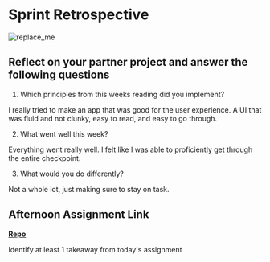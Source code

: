 # Sprint Retrospective

![replace_me](https://codeworks.blob.core.windows.net/public/assets/img/illustrations/placeholder.svg)

## Reflect on your partner project and answer the following questions

1. Which principles from this weeks reading did you implement?

I really tried to make an app that was good for the user experience. A UI that was fluid and not clunky, easy to read, and easy to go through.

2. What went well this week?

Everything went really well. I felt like I was able to proficiently get through the entire checkpoint.

3. What would you do differently?

Not a whole lot, just making sure to stay on task.

## Afternoon Assignment Link

**[Repo](https://github.com/Miles-Collins/<ASSIGNMENT_REPO>)**

Identify at least 1 takeaway from today's assignment
